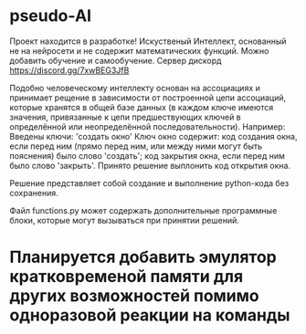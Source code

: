 # pseudo-AI
Проект находится в разработке!
Искуственый Интеллект, основанный не на нейросети и не содержит математических функций. Можно добавить обучение и самообучение.
Сервер дискорд https://discord.gg/7xwBEG3JfB

Подобно человеческому интеллекту основан на ассоциациях и принимает рещение в зависимости от построенной цепи ассоциаций, которые хранятся в общей базе данных (в каждом ключе имеются значения, привязанные к цепи предшествующих ключей в определённой или неопределённой последовательности).
Например:
Введены ключи:
'создать окно'
Ключ окно содержит:
код создания окна, если перед ним (прямо перед ним, или между ними могут быть пояснения) было слово 'создать';
код закрытия окна, если перед ним было слово 'закрыть'.
Принято решение выплонить код открытия окна.

Решение представляет собой создание и выполнение python-кода без сохранения.

Файл functions.py может содержать дополнительные программные блоки, которые могут вызываться при принятии решений.

# Планируется добавить эмулятор кратковременой памяти для других возможностей помимо одноразовой реакции на команды
